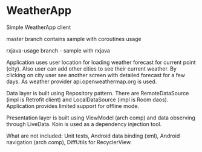 # WeatherApp
Simple WeatherApp client

master branch contains sample with coroutines usage

rxjava-usage branch - sample with rxjava

Application uses user location for loading weather forecast for current point (city). 
Also user can add other cities to see their current weather.
By clicking on city user see another screen with detailed forecast for a few days.
As weather provider api.openweathermap.org is used.

Data layer is built using Repository pattern.
There are RemoteDataSource (impl is Retrofit client) and LocalDataSource (impl is Room daos).
Application provides limited support for offline mode.

Presentation layer is built using ViewModel (arch comp) and data observing through LiveData.
Koin is used as a dependency injection tool.

What are not included:
Unit tests,
Android data binding (xml),
Android navigation (arch comp),
DiffUtils for RecyclerView.
